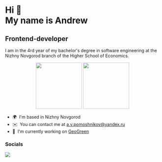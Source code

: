 Hi 👋 <br>
My name is Andrew
=======================

Frontend-developer
------------------

I am in the 4rd year of my bachelor's degree in software engineering at the Nizhny Novgorod branch of the Higher School of Economics.
<p align='center'>
   <a href="https://github-readme-stats.vercel.app/api?username=B-S-B-Rabbit&show_icons=true&count_private=true&theme=tokyonight"><img
           height=150
           src="https://github-readme-stats.vercel.app/api?username=B-S-B-Rabbit&show_icons=true&count_private=true&theme=tokyonight"/></a>
   <a href="https://github.com/B-S-B-Rabbit/github-readme-stats&theme=tokyonight"><img height=150
                                                                  src="https://github-readme-stats.vercel.app/api/top-langs/?username=B-S-B-Rabbit&layout=compact&theme=tokyonight"/></a>
</p>

* 🌍  I'm based in Nizhny Novgorod
* ✉️  You can contact me at [a.v.pomoshnikov@yandex.ru](mailto:a.v.pomoshnikov@yandex.ru)
* 🚀  I'm currently working on [GeoGreen](https://github.com/GEOGREEN-PLATFORM/geogreen.web.app)

### Socials

<a href="https://vk.com/d_danvers"><img src="https://img.shields.io/badge/Telegram-2CA5E0?style=for-the-badge&logo=telegram&logoColor=white"/></a>
